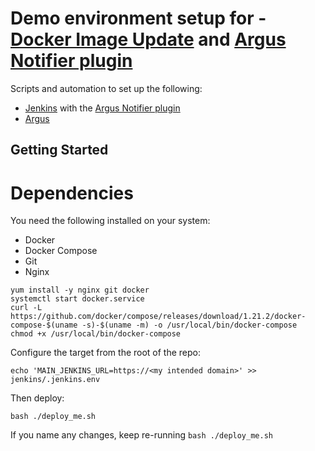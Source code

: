 # Demo environment setup for - [Docker Image Update](https://github.com/salesforce/dockerfile-image-update) and [Argus Notifier plugin](https://plugins.jenkins.io/argus-notifier)

Scripts and automation to set up the following:
* [Jenkins](https://jenkins.io/) with the [Argus Notifier plugin](https://plugins.jenkins.io/argus-notifier)
* [Argus](https://github.com/salesforce/Argus)

## Getting Started

# Dependencies
You need the following installed on your system:
* Docker
* Docker Compose
* Git
* Nginx

```
yum install -y nginx git docker
systemctl start docker.service
curl -L https://github.com/docker/compose/releases/download/1.21.2/docker-compose-$(uname -s)-$(uname -m) -o /usr/local/bin/docker-compose
chmod +x /usr/local/bin/docker-compose
```

Configure the target from the root of the repo:
```
echo 'MAIN_JENKINS_URL=https://<my intended domain>' >> jenkins/.jenkins.env
```
Then deploy:
```
bash ./deploy_me.sh
```

If you name any changes, keep re-running `bash ./deploy_me.sh`
